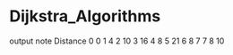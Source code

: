 # Dijkstra_Algorithms
output
note 	 Distance 
 0 				 0
 1 				 4
 2 				 10
 3 				 16
 4 				 8
 5 				 21
 6 				 8
 7 				 7
 8 				 10

